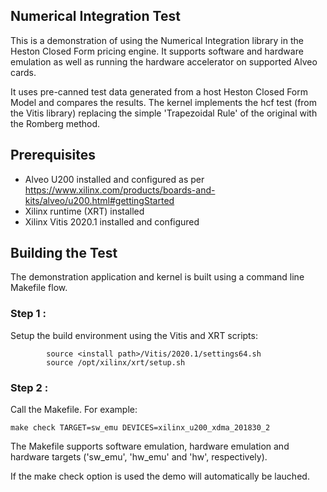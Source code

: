 ## Numerical Integration Test
This is a demonstration of using the Numerical Integration library in the Heston Closed Form pricing engine.  It supports software and hardware emulation as well as running the hardware accelerator on supported Alveo cards.

It uses pre-canned test data generated from a host Heston Closed Form Model and compares the results. The kernel implements the hcf test (from the Vitis library) replacing the simple 'Trapezoidal Rule' of the original with the Romberg method.

## Prerequisites
- Alveo U200 installed and configured as per https://www.xilinx.com/products/boards-and-kits/alveo/u200.html#gettingStarted
- Xilinx runtime (XRT) installed
- Xilinx Vitis 2020.1 installed and configured

## Building the Test
The demonstration application and kernel is built using a command line Makefile flow.

### Step 1 :
Setup the build environment using the Vitis and XRT scripts:

            source <install path>/Vitis/2020.1/settings64.sh
            source /opt/xilinx/xrt/setup.sh

### Step 2 :
Call the Makefile. For example:

	make check TARGET=sw_emu DEVICES=xilinx_u200_xdma_201830_2
        

The Makefile supports software emulation, hardware emulation and hardware targets ('sw_emu', 'hw_emu' and 'hw', respectively).  




If the make check option is used the demo will automatically be lauched.

